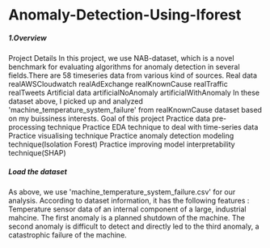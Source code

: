 # Anomaly-Detection-Using-Iforest
##### 1.Overview
Project Details
 In this project, we use NAB-dataset, which is a novel benchmark for evaluating algorithms for anomaly detection in several fields.There are 58 timeseries data from various kind of sources.
Real data
realAWSCloudwatch
realAdExchange
realKnownCause
realTraffic
realTweets
Artificial data
artificialNoAnomaly
artificialWithAnomaly In these dataset above, I picked up and analyzed 'machine_temperature_system_failure' from realKnownCause dataset based on my buissiness interests.
Goal of this project
Practice data pre-processing technique
Practice EDA technique to deal with time-series data
Practice visualising technique
Practice anomaly detection modeling technique(Isolation Forest)
Practice improving model interpretability technique(SHAP)

 ##### Load the dataset
As above, we use 'machine_temperature_system_failure.csv' for our analysis.
According to dataset information, it has the following features :
Temperature sensor data of an internal component of a large, industrial mahcine.
The first anomaly is a planned shutdown of the machine.
The second anomaly is difficult to detect and directly led to the third anomaly, a catastrophic failure of the machine.



